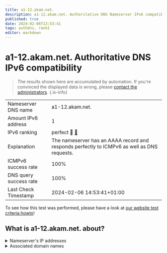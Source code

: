 ```yaml
---
title: a1-12.akam.net.
description: a1-12.akam.net. Authoritative DNS Nameserver IPv6 compatibility
published: true
date: 2024-02-06T13:53:41
tags: authdns, rank1
editor: markdown
---
```


# a1-12.akam.net. Authoritative DNS IPv6 compatibility

> The results shown here are accumulated by automation. If you're convinced the displayed data is wrong, please [contact the administrators](/howto/chat). 
{.is-info}




|   |   |
| - | - |
| Nameserver DNS name | a1-12.akam.net.
| Amount IPv6 address | 1
| IPv6 ranking | perfect :1st_place_medal: [🔗](/howto/ranking) |
| Explanation | The nameserver has an AAAA record and responds perfectly to ICMPv6 as well as DNS requests. |
| ICMPv6 success rate | 100%|
| DNS query success rate | 100% |
| Last Check Timestamp | 2024-02-06 14:53:41+01:00 |

To see how this test was performed, please have a look at [our website test criteria howto](/howto/testcriteria/authdns)!


## What is a1-12.akam.net. about?




<details>
<summary>Nameserver's IP addresses</summary>

2600:1401:2::c

</details>



<details>
<summary>Associated domain names</summary>

tesla.com

www.ubs.com

</details>
